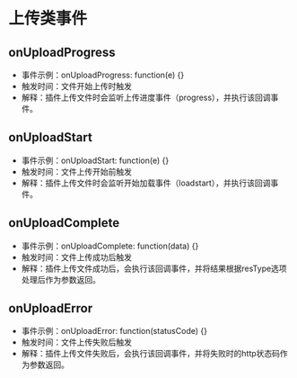 # 上传类事件

## onUploadProgress

* 事件示例：onUploadProgress: function(e) {}
* 触发时间：文件开始上传时触发
* 解释：插件上传文件时会监听上传进度事件（progress），并执行该回调事件。

## onUploadStart

* 事件示例：onUploadStart: function(e) {}
* 触发时间：文件上传开始前触发
* 解释：插件上传文件时会监听开始加载事件（loadstart），并执行该回调事件。

## onUploadComplete

* 事件示例：onUploadComplete: function(data) {}
* 触发时间：文件上传成功后触发
* 解释：插件上传文件成功后，会执行该回调事件，并将结果根据resType选项处理后作为参数返回。

## onUploadError

* 事件示例：onUploadError: function(statusCode) {}
* 触发时间：文件上传失败后触发
* 解释：插件上传文件失败后，会执行该回调事件，并将失败时的http状态码作为参数返回。